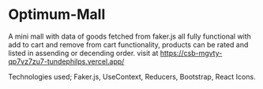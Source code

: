 # Optimum-Mall
A mini mall with data of goods fetched from faker.js all fully functional with add to cart and remove from cart functionality, products can be rated and listed in assending or decending order.
visit at https://csb-mgvty-qp7vz7zu7-tundephilps.vercel.app/

Technologies used; Faker.js, UseContext, Reducers, Bootstrap, React Icons.
